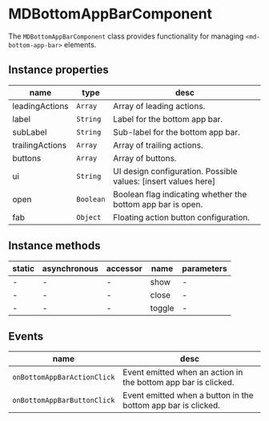# MDBottomAppBarComponent

The `MDBottomAppBarComponent` class provides functionality for managing `<md-bottom-app-bar>` elements.

## Instance properties

| name            | type      | desc                                                           |
| --------------- | --------- | -------------------------------------------------------------- |
| leadingActions  | `Array`   | Array of leading actions.                                      |
| label           | `String`  | Label for the bottom app bar.                                  |
| subLabel        | `String`  | Sub-label for the bottom app bar.                              |
| trailingActions | `Array`   | Array of trailing actions.                                     |
| buttons         | `Array`   | Array of buttons.                                              |
| ui              | `String`  | UI design configuration. Possible values: [insert values here] |
| open            | `Boolean` | Boolean flag indicating whether the bottom app bar is open.    |
| fab             | `Object`  | Floating action button configuration.                          |

## Instance methods

| static | asynchronous | accessor | name   | parameters |
| ------ | ------------ | -------- | ------ | ---------- |
| -      | -            | -        | show   | -          |
| -      | -            | -        | close  | -          |
| -      | -            | -        | toggle | -          |

## Events

| name                        | desc                                                           |
| --------------------------- | -------------------------------------------------------------- |
| `onBottomAppBarActionClick` | Event emitted when an action in the bottom app bar is clicked. |
| `onBottomAppBarButtonClick` | Event emitted when a button in the bottom app bar is clicked.  |
